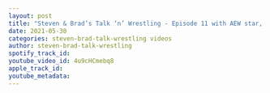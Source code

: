 ```yaml
---
layout: post
title: "Steven & Brad’s Talk ‘n’ Wrestling - Episode 11 with AEW star, Leyla Hirsch, and AJ Awesome"
date: 2021-05-30
categories: steven-brad-talk-wrestling videos
author: steven-brad-talk-wrestling
spotify_track_id: 
youtube_video_id: 4u9cHCmebq8
apple_track_id: 
youtube_metadata: 
---
```

